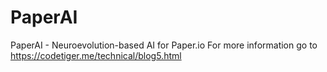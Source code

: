 # PaperAI
PaperAI - Neuroevolution-based AI for Paper.io
For more information go to https://codetiger.me/technical/blog5.html
